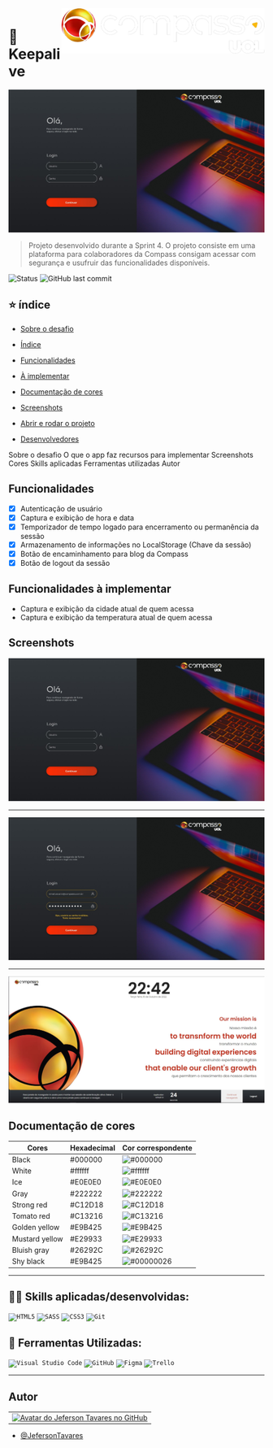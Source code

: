 <img src="./Projeto_Sprint_4(Keepalive)/assets/imgs/logo-Compass.png" min-width="300px" max-width="400px" width="400px" align="right" alt="Logo compass">

<h1 align="left">🧭 Keepalive</h1>

<img src="./Projeto_Sprint_4(Keepalive)/assets/imgs/TelaInicial.jpg" alt="Tela de login">

> Projeto desenvolvido durante a Sprint 4.
> O projeto consiste em uma plataforma para colaboradores da Compass consigam acessar com segurança e usufruir das funcionalidades disponíveis.

![Status](http://img.shields.io/static/v1?label=STATUS&message=WORKING%20ON&color=GREEN&style=for-the-badge)
![GitHub last commit](https://img.shields.io/github/last-commit/JefersonT4v4res/Compass_Project-4?label=LAST%20COMMIT&message=LAST%20COMMIT&color=GREEN&style=for-the-badge)


## ⭐ índice

- [Sobre o desafio](#Keepalive)

- [Índice](#índice)

- [Funcionalidades](#funcionalidades)

- [À implementar](#funcionalidades-a-implementar)

- [Documentação de cores](#Cores)

- [Screenshots](#Screenshots)

- [Abrir e rodar o projeto](#abrir-e-rodar-o-projeto)

- [Desenvolvedores](#desenvolvedores)

Sobre o desafio
O que o app faz
recursos para implementar
Screenshots
Cores
Skills aplicadas
Ferramentas utilizadas
Autor

## Funcionalidades

- [x] Autenticação de usuário
- [x] Captura e exibição de hora e data
- [x] Temporizador de tempo logado para encerramento ou permanência da sessão
- [x] Armazenamento de informações no LocalStorage (Chave da sessão)
- [x] Botão de encaminhamento para blog da Compass
- [x] Botão de logout da sessão 

## Funcionalidades à implementar

- Captura e exibição da cidade atual de quem acessa
- Captura e exibição da temperatura atual de quem acessa

## Screenshots

<img src="./Projeto_Sprint_4(Keepalive)/assets/imgs/TelaInicial.jpg" alt="Tela de login. Ao lado esquerdo da tela temos campos para inserção de login e senha, e um texto instruindo ao usuário a logar. Ao lado direito da tela temos a imagem de um notebook semi aberto e acima da imagem do notebook temos o logo da Compass.uol">

--- 

<img src="./Projeto_Sprint_4(Keepalive)/assets/imgs/TelaLogin_error.jpg" alt="Tela de login com detalhes em amarelo para alertar erro do login. Ao lado esquerdo da tela temos campos para inserção de login e senha com bordas em amarelo e abaixo dos campos um texto de erro de autenticação também em amarelo">

---

<img src="./Projeto_Sprint_4(Keepalive)/assets/imgs/TelaHome.JPG" alt="Tela home. Fundo branco, acima temos um cabeçalho da página contendo a logo Compass.uol, a direita temos a exibição das horas, logo abaixo o dia da semana com data completa, e no canto superior direito temos o nome da cidade, estado e a temperatura em graus. No corpo da página temos o ícone bola que representa a Uol e mais a direita frases em inglês contendo a missão da empresa e abaixo a tradução em pt-br. No rodapé da página temos um texto informativo, um temporizador de tempo logado, um botão com um texto de 'continue navegando' e outro botão com o texto 'logout'">

## Documentação de cores

| Cores             |Hexadecimal| Cor correspondente                                         |
| ----------------- |-----------| ---------------------------------------------------------- |
| Black             |  #000000  | ![#000000](https://via.placeholder.com/30x30/000000/ffeded.jpg?text=%20) |
| White             |  #ffffff  | ![#ffffff](https://via.placeholder.com/30x30/ffffff/ffeded.jpg?text=%20) |
| Ice               |  #E0E0E0  | ![#E0E0E0](https://via.placeholder.com/30x30/E0E0E0/ffeded.jpg?text=%20) |
| Gray              |  #222222  | ![#222222](https://via.placeholder.com/30x30/222222/ffeded.jpg?text=%20) |
| Strong red        |  #C12D18  | ![#C12D18](https://via.placeholder.com/30x30/C12D18/ffeded.jpg?text=%20) |
| Tomato red        |  #C13216  | ![#C13216](https://via.placeholder.com/30x30/C13216/ffeded.jpg?text=%20) |
| Golden yellow     |  #E9B425  | ![#E9B425](https://via.placeholder.com/30x30/E9B425/ffeded.jpg?text=%20) |
| Mustard yellow    |  #E29933  | ![#E29933](https://via.placeholder.com/30x30/E29933/ffeded.jpg?text=%20) |
| Bluish gray       |  #26292C  | ![#26292C](https://via.placeholder.com/30x30/26292C/ffeded.jpg?text=%20) |
| Shy black         |  #E9B425  | ![#00000026](https://via.placeholder.com/30x30/00000026/ffeded.jpg?text=%20) |

---

## 👨‍💻 Skills aplicadas/desenvolvidas:

<code>![HTML5](https://img.shields.io/badge/html5-%23E34F26.svg?style=for-the-badge&logo=html5&logoColor=white)</code>
<code>![SASS](https://img.shields.io/badge/SASS-hotpink.svg?style=for-the-badge&logo=SASS&logoColor=white)</code>
<code>![CSS3](https://img.shields.io/badge/css3-%231572B6.svg?style=for-the-badge&logo=css3&logoColor=white)</code>
<code>![Git](https://img.shields.io/badge/git-%23F05033.svg?style=for-the-badge&logo=git&logoColor=white)</code>


## 💼 Ferramentas Utilizadas:

<code>![Visual Studio Code](https://img.shields.io/badge/Visual%20Studio%20Code-0078d7.svg?style=for-the-badge&logo=visual-studio-code&logoColor=white)</code>
<code>![GitHub](https://img.shields.io/badge/github-%23121011.svg?style=for-the-badge&logo=github&logoColor=white)</code>
<code>![Figma](https://img.shields.io/badge/figma-%23121011.svg?style=for-the-badge&logo=figma&logoColor=white)</code>
<code>![Trello](https://img.shields.io/badge/Trello-%23121011.svg?style=for-the-badge&logo=Trello&logoColor=white)</code>

---

## Autor

<table>
  <tr>
    <td align="center">
      <a href="#">
          <img src="https://avatars.githubusercontent.com/u/63317938?s=400&u=2cd19fb8df91e1e6eda670704c8dde98a4da5ddd&v=4" width="140px;" alt="Avatar do Jeferson Tavares no GitHub"/><br>
      </a>
    </td>
  </tr>
</table>

 - [@JefersonTavares](https://github.com/JefersonT4v4res)
